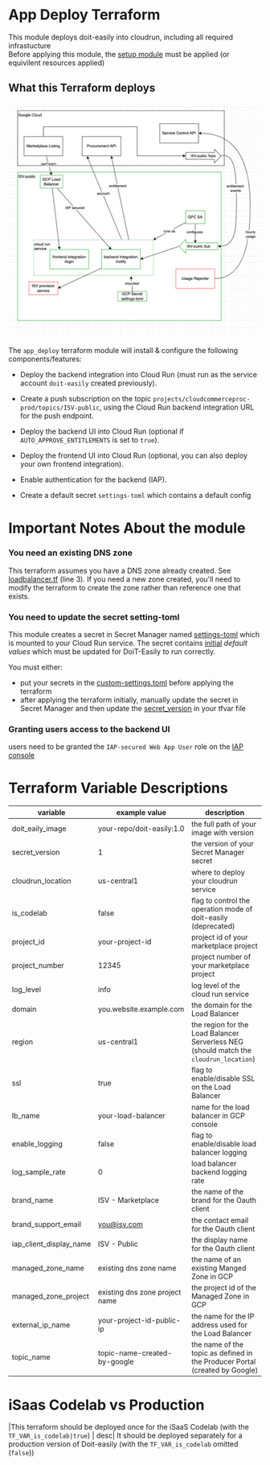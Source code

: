 # App Deploy Terraform

This module deploys doit-easily into cloudrun, including all required infrastucture  
Before applying this module, the [setup module][1] must be applied (or equivilent resources applied)

## What this Terraform deploys

![Diagram](../../../img/component-arch.png)


The `app_deploy` terraform module will install & configure the following components/features:

* Deploy the backend integration into Cloud Run (must run as the service account `doit-easily` created previously).

* Create a push subscription on the topic `projects/cloudcommerceproc-prod/topics/ISV-public`, using the Cloud Run backend integration URL for the push endpoint.

* Deploy the backend UI into Cloud Run (optional if `AUTO_APPROVE_ENTITLEMENTS` is set to `true`).

* Deploy the frontend UI into Cloud Run (optional, you can also deploy your own frontend integration).

* Enable authentication for the backend (IAP).

* Create a default secret `settings-toml` which contains a default config


# Important Notes About the module

### You need an existing DNS zone
This terraform assumes you have a DNS zone already created. See [loadbalancer.tf](../docs/terraform/app_deploy/loadbalancer.tf) (line 3). If you need a new zone created, you'll need to modify the terraform to create the zone rather than reference one that exists.

### You need to update the secret setting-toml

This module creates a secret in Secret Manager named [settings-toml](../app_deploy/app.tf#L58) which is mounted to your Cloud Run service. The secret contains [initial](./custom-settings.toml) _default values_ which must be updated for DoiT-Easily to run correctly.

You must either:

*  put your secrets in the [custom-settings.toml](./custom-settings.toml) before applying the terraform 
*  after applying the terraform initially, manually update the secret in Secret Manager and then update the [secret_version](./example.tfvars#L2) in your tfvar file

### Granting users access to the backend UI

users need to be granted the `IAP-secured Web App User` role on the [IAP console](https://console.cloud.google.com/security/iap)


# Terraform Variable Descriptions

|variable | example value | description|
|--|--|--|
|doit_eaily_image|your-repo/doit-easily:1.0|the full path of your image with version|
|secret_version | 1 | the version of your Secret Manager secret|
|cloudrun_location | us-central1 | where to deploy your cloudrun service|
|is_codelab | false | flag to control the operation mode of doit-easily (deprecated)|
|project_id | your-project-id | project id of your marketplace project|
|project_number | 12345 | project number of your marketplace project|
|log_level | info | log level of the cloud run service|
|domain | you.website.example.com | the domain for the Load Balancer|
|region | us-central1 | the region for the Load Balancer Serverless NEG (should match the `cloudrun_location`)|
|ssl | true | flag to enable/disable SSL on the Load Balancer|
|lb_name | your-load-balancer | name for the load balancer in GCP console|
|enable_logging | false | flag to enable/disable load balancer logging|
|log_sample_rate | 0 | load balancer backend logging rate|
|brand_name | ISV - Marketplace | the name of the brand for the Oauth client|
|brand_support_email | you@isv.com | the contact email for the Oauth client|
|iap_client_display_name | ISV - Public | the display name for the Oauth client|
|managed_zone_name | existing dns zone name | the name of an existing Manged Zone in GCP|
|managed_zone_project | existing dns zone project name | the project id of the Managed Zone in GCP|
|external_ip_name | your-project-id-public-ip | the name for the IP address used for the Load Balancer|
|topic_name | topic-name-created-by-google | the name of the topic as defined in the Producer Portal (created by Google)|


# iSaas Codelab vs Production
|This terraform should be deployed once for the iSaaS Codelab (with the `TF_VAR_is_codelab|true`) | desc|
It should be deployed separately for a production version of Doit-easily (with the `TF_VAR_is_codelab` omitted (`false`))



[1]: ../setup/